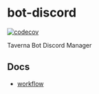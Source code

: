 # bot-discord

[![codecov](https://codecov.io/gh/tavernadev/bot-discord/branch/main/graph/badge.svg?token=0FBU7NIM16)](https://codecov.io/gh/tavernadev/bot-discord)

Taverna Bot Discord Manager

## Docs

*   [workflow](docs/workflow.md)
